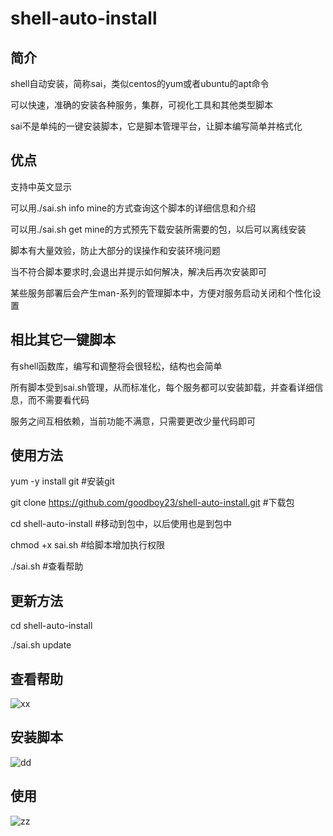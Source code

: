 # shell-auto-install

## 简介
shell自动安装，简称sai，类似centos的yum或者ubuntu的apt命令

可以快速，准确的安装各种服务，集群，可视化工具和其他类型脚本

sai不是单纯的一键安装脚本，它是脚本管理平台，让脚本编写简单并格式化

## 优点
支持中英文显示

可以用./sai.sh info mine的方式查询这个脚本的详细信息和介绍

可以用./sai.sh get  mine的方式预先下载安装所需要的包，以后可以离线安装

脚本有大量效验，防止大部分的误操作和安装环境问题

当不符合脚本要求时,会退出并提示如何解决，解决后再次安装即可

某些服务部署后会产生man-系列的管理脚本中，方便对服务启动关闭和个性化设置

## 相比其它一键脚本
有shell函数库，编写和调整将会很轻松，结构也会简单

所有脚本受到sai.sh管理，从而标准化，每个服务都可以安装卸载，并查看详细信息，而不需要看代码

服务之间互相依赖，当前功能不满意，只需要更改少量代码即可

## 使用方法
yum -y install git #安装git

git clone https://github.com/goodboy23/shell-auto-install.git #下载包

cd shell-auto-install #移动到包中，以后使用也是到包中

chmod +x sai.sh #给脚本增加执行权限

./sai.sh #查看帮助

## 更新方法
cd shell-auto-install

./sai.sh update

## 查看帮助

 ![xx](https://github.com/goodboy23/shell-auto-install/blob/master/package/QQ%E6%88%AA%E5%9B%BE20180216193838.png)

## 安装脚本

![dd](https://github.com/goodboy23/shell-auto-install/blob/master/package/QQ%E6%88%AA%E5%9B%BE20180216194310.png)

## 使用

![zz](https://github.com/goodboy23/shell-auto-install/blob/master/package/QQ%E6%88%AA%E5%9B%BE20180214140552.png)
